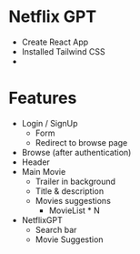 # Netflix GPT

- Create React App
- Installed Tailwind CSS
- 


# Features 
- Login / SignUp
    - Form
    - Redirect to browse page
- Browse (after authentication)
- Header
- Main Movie
    - Trailer in background
    - Title & description
    - Movies suggestions
        - MovieList * N
- NetflixGPT
    - Search bar
    - Movie Suggestion